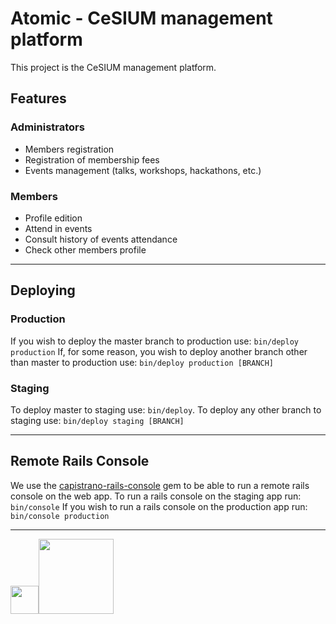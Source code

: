 # Atomic - CeSIUM management platform

This project is the CeSIUM management platform.

## Features

### Administrators

- Members registration
- Registration of membership fees
- Events management (talks, workshops, hackathons, etc.)

### Members

- Profile edition
- Attend in events
- Consult history of events attendance
- Check other members profile

---

## Deploying

### Production

If you wish to deploy the master branch to production use: `bin/deploy production` If, for some reason, you wish to deploy another branch other than master to production use: `bin/deploy production [BRANCH]`

### Staging

To deploy master to staging use: `bin/deploy`. To deploy any other branch to staging use: `bin/deploy staging [BRANCH]`

---

## Remote Rails Console

We use the [capistrano-rails-console](https://github.com/ydkn/capistrano-rails-console) gem to be able to run a remote rails console on the web app. To run a rails console on the staging app run: `bin/console` If you wish to run a rails console on the production app run: `bin/console production`

---

<img src="https://avatars.githubusercontent.com/u/4223" width="45" height="auto"></img><img src="http://cesium.di.uminho.pt/assets/logo-130aa2b71d4ca3daf2922a30af8574d2356002f2ac0e8059ff529754b0d935bd.png" width="120" height="auto"></img>
